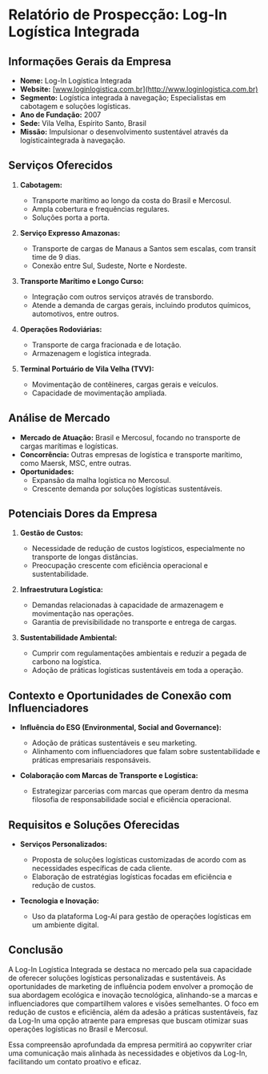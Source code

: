 # Relatório de Prospecção: Log-In Logística Integrada

## Informações Gerais da Empresa
- **Nome:** Log-In Logística Integrada
- **Website:** [www.loginlogistica.com.br](http://www.loginlogistica.com.br)
- **Segmento:** Logística integrada à navegação; Especialistas em cabotagem e soluções logísticas.
- **Ano de Fundação:** 2007
- **Sede:** Vila Velha, Espírito Santo, Brasil
- **Missão:** Impulsionar o desenvolvimento sustentável através da logísticaintegrada à navegação.

## Serviços Oferecidos
1. **Cabotagem:**
   - Transporte marítimo ao longo da costa do Brasil e Mercosul.
   - Ampla cobertura e frequências regulares.
   - Soluções porta a porta.

2. **Serviço Expresso Amazonas:**
   - Transporte de cargas de Manaus a Santos sem escalas, com transit time de 9 dias.
   - Conexão entre Sul, Sudeste, Norte e Nordeste.

3. **Transporte Marítimo e Longo Curso:**
   - Integração com outros serviços através de transbordo.
   - Atende a demanda de cargas gerais, incluindo produtos químicos, automotivos, entre outros.

4. **Operações Rodoviárias:**
   - Transporte de carga fracionada e de lotação.
   - Armazenagem e logística integrada.

5. **Terminal Portuário de Vila Velha (TVV):**
   - Movimentação de contêineres, cargas gerais e veículos.
   - Capacidade de movimentação ampliada.

## Análise de Mercado
- **Mercado de Atuação:** Brasil e Mercosul, focando no transporte de cargas marítimas e logísticas.
- **Concorrência:** Outras empresas de logística e transporte marítimo, como Maersk, MSC, entre outras.
- **Oportunidades:**
  - Expansão da malha logística no Mercosul.
  - Crescente demanda por soluções logísticas sustentáveis.

## Potenciais Dores da Empresa
1. **Gestão de Custos:**
   - Necessidade de redução de custos logísticos, especialmente no transporte de longas distâncias.
   - Preocupação crescente com eficiência operacional e sustentabilidade.

2. **Infraestrutura Logística:**
   - Demandas relacionadas à capacidade de armazenagem e movimentação nas operações.
   - Garantia de previsibilidade no transporte e entrega de cargas.

3. **Sustentabilidade Ambiental:**
   - Cumprir com regulamentações ambientais e reduzir a pegada de carbono na logística.
   - Adoção de práticas logísticas sustentáveis em toda a operação.

## Contexto e Oportunidades de Conexão com Influenciadores
- **Influência do ESG (Environmental, Social and Governance):**
  - Adoção de práticas sustentáveis e seu marketing.
  - Alinhamento com influenciadores que falam sobre sustentabilidade e práticas empresariais responsáveis.

- **Colaboração com Marcas de Transporte e Logística:**
  - Estrategizar parcerias com marcas que operam dentro da mesma filosofia de responsabilidade social e eficiência operacional.

## Requisitos e Soluções Oferecidas
- **Serviços Personalizados:**
  - Proposta de soluções logísticas customizadas de acordo com as necessidades específicas de cada cliente.
  - Elaboração de estratégias logísticas focadas em eficiência e redução de custos.

- **Tecnologia e Inovação:**
  - Uso da plataforma Log-Aí para gestão de operações logísticas em um ambiente digital.

## Conclusão
A Log-In Logística Integrada se destaca no mercado pela sua capacidade de oferecer soluções logísticas personalizadas e sustentáveis. As oportunidades de marketing de influência podem envolver a promoção de sua abordagem ecológica e inovação tecnológica, alinhando-se a marcas e influenciadores que compartilhem valores e visões semelhantes. O foco em redução de custos e eficiência, além da adesão a práticas sustentáveis, faz da Log-In uma opção atraente para empresas que buscam otimizar suas operações logísticas no Brasil e Mercosul. 

Essa compreensão aprofundada da empresa permitirá ao copywriter criar uma comunicação mais alinhada às necessidades e objetivos da Log-In, facilitando um contato proativo e eficaz.